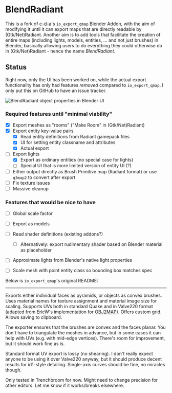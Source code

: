 # BlendRadiant

This is a fork of [c-d-a](https://github.com/c-d-a)'s `io_export_qmap` Blender
Addon, with the aim of modifying it until it can export maps that are directly
readable by (Gtk/Net)Radiant. Another aim is to add tools that facilitate the
creation of entire maps (including lights, models, entities, ... and not just
brushes) in Blender, basically allowing users to do everything they could
otherwise do in (Gtk/Net)Radiant - hence the name *BlendRadiant*.

## Status

Right now, only the UI has been worked on, while the actual export
functionality has only had features *removed* compared to `io_export_qmap`. I
only put this on GitHub to have an issue tracker.

![BlendRadiant object properties in Blender UI](https://user-images.githubusercontent.com/85426069/120913605-7b3f3280-c698-11eb-9687-7a34494cd6aa.png)

### Required features until "minimal viability"

- [x] Export meshes as "rooms" ("Make Room" in (Gtk/Net)Radiant)
- [x] Export entity key-value pairs
  - [x] Read entity definitions from Radiant gamepack files
  - [x] UI for setting entity classname and attributes
  - [x] Actual export
- [ ] Export lights
  - [x] Export as ordinary entities (no special case for lights)
  - [ ] Special UI that is more limited version of entity UI (?)
- [ ] Either output directly as Brush Primitive map (Radiant format) or use
      `q3map2` to convert after export
- [ ] Fix texture issues
- [ ] Massive cleanup

### Features that would be nice to have

- [ ] Global scale factor
- [ ] Export as models
- [ ] Read shader definitions (existing addons?)
  - [ ] Alternatively: export rudimentary shader based on Blender material as
        placeholder
- [ ] Approximate lights from Blender's native light properties
- [ ] Scale mesh with point entity class so bounding box matches spec


Below is `io_export_qmap`'s original README:

-----

Exports either individual faces as pyramids, or objects as convex brushes. Uses material names for texture assignment and material image size for scaling. Supports UVs both in standard Quake and in Valve220 format (adapted from EricW's implementation for [OBJ2MAP](https://bitbucket.org/khreathor/obj-2-map)). Offers custom grid. Allows saving to clipboard.

The exporter ensures that the brushes are convex and the faces planar. You don't have to triangulate the meshes in advance, but in some cases it can help with UVs (e.g. with mid-edge vertices). There's room for improvement, but it should work fine as is.

Standard format UV export is lossy (no shearing). I don't really expect anyone to be using it over Valve220 anyway, but it should produce decent results for id1-style detailing. Single-axis curves should be fine, no miracles though.

Only tested in Trenchbroom for now. Might need to change precision for other editors. Let me know if it works/breaks elsewhere.
